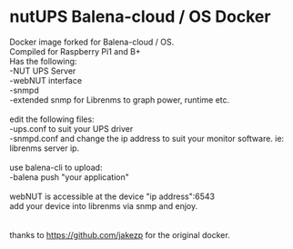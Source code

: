 # nutUPS Balena-cloud / OS Docker

Docker image forked for Balena-cloud / OS.<br>
Compiled for Raspberry Pi1 and B+ <br>
Has the following:<br>
-NUT UPS Server<br>
-webNUT interface<br>
-snmpd <br>
-extended snmp for Librenms to graph power, runtime etc.<br>
<br>
edit the following files:<br>
-ups.conf to suit your UPS driver<br>
-snmpd.conf and change the ip address to suit your monitor software. ie: librenms server ip.<br>
<br>
use balena-cli to upload:<br>
-balena push "your application"<br> 
<br>
webNUT is accessible at the device "ip address":6543<br>
add your device into librenms via snmp and enjoy.<br>
<br>
<br>
thanks to https://github.com/jakezp for the original docker.



